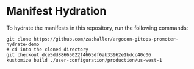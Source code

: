 # Manifest Hydration

To hydrate the manifests in this repository, run the following commands:

```shell
git clone https://github.com/zachaller/argocon-gitops-promoter-hydrate-demo
# cd into the cloned directory
git checkout dce5dd88665022f4665df6ab33962e1bdcc40c06
kustomize build ./user-configuration/production/us-west-1
```
